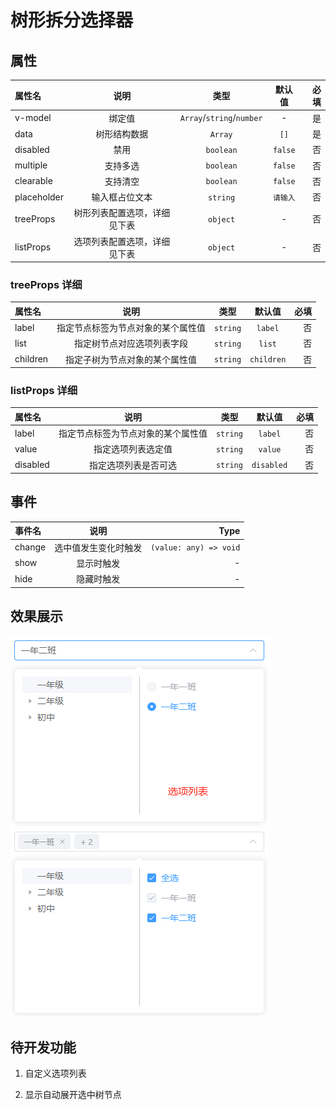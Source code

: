 # 树形拆分选择器

## 属性

| 属性名 | 说明 | 类型 | 默认值 | 必填 |
|:--------|:---------:|:---------:|:---------:|--------:|
| v-model | 绑定值 | `Array`/`string`/`number` | - | 是 |
| data | 树形结构数据 | `Array` | `[]` | 是 |
| disabled | 禁用 | `boolean` | `false` | 否 |
| multiple | 支持多选 | `boolean` | `false` | 否 |
| clearable | 支持清空 | `boolean` | `false` | 否 |
| placeholder | 输入框占位文本 | `string` | `请输入` | 否 |
| treeProps | 树形列表配置选项，详细见下表 | `object` | - | 否 |
| listProps | 选项列表配置选项，详细见下表 | `object` | - | 否 |

### treeProps 详细

| 属性名 | 说明 | 类型 | 默认值 | 必填 |
|:--------|:---------:|:---------:|:---------:|--------:|
| label | 指定节点标签为节点对象的某个属性值 | `string` | `label` | 否 |
| list | 指定树节点对应选项列表字段 | `string` | `list` | 否 |
| children | 指定子树为节点对象的某个属性值 | `string` | `children` | 否 |

### listProps 详细

| 属性名 | 说明 | 类型 | 默认值 | 必填 |
|:--------|:---------:|:---------:|:---------:|--------:|
| label | 指定节点标签为节点对象的某个属性值 | `string` | `label` | 否 |
| value | 指定选项列表选定值 | `string` | `value` | 否 |
| disabled | 指定选项列表是否可选 | `string` | `disabled` | 否 |

## 事件

| 事件名 | 说明 | Type |
|:--------|:---------:|--------:|
| change | 选中值发生变化时触发 | `(value: any) => void` | 
| show | 显示时触发 | - | 
| hide | 隐藏时触发 | - | 

## 效果展示

![单选](./img/单选.png)
![多选](./img/多选.png)

## 待开发功能 

1. 自定义选项列表

2. 显示自动展开选中树节点